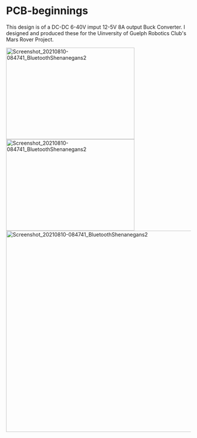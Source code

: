 
# PCB-beginnings
This design is of a DC-DC 6-40V imput 12-5V 8A output Buck Converter. I designed and produced these for the Uinversity of Guelph Robotics Club's Mars Rover Project.
<p float="left">
  <img src="https://user-images.githubusercontent.com/77077715/132924093-82ce4036-5719-42a7-a923-9c635d033664.jpg" alt="Screenshot_20210810-084741_BluetoothShenanegans2" width="350" height="250">
  <img src="https://user-images.githubusercontent.com/77077715/132923275-bd820b7d-265d-42af-9554-6fee4015058b.png" alt="Screenshot_20210810-084741_BluetoothShenanegans2" width="350" height="250">
  <img src="https://user-images.githubusercontent.com/77077715/132923227-3fbb9d29-0066-4353-96f9-edc321d97bcf.png" alt="Screenshot_20210810-084741_BluetoothShenanegans2" width="750" height="550">
 </p>
